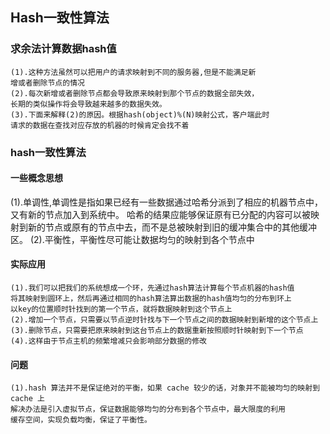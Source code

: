 ## Hash一致性算法
### 求余法计算数据hash值
```
(1).这种方法虽然可以把用户的请求映射到不同的服务器,但是不能满足新
增或者删除节点的情况
(2).每次新增或者删除节点都会导致原来映射到那个节点的数据全部失效，
长期的类似操作将会导致越来越多的数据失效。
(3).下面来解释(2)的原因。根据hash(object)%(N)映射公式，客户端此时
请求的数据在查找对应存放的机器的时候肯定会找不着
```
### hash一致性算法
#### 一些概念思想
(1).单调性,单调性是指如果已经有一些数据通过哈希分派到了相应的机器节点中，又有新的节点加入到系统中。
哈希的结果应能够保证原有已分配的内容可以被映射到新的节点或原有的节点中去，而不是总被映射到旧的缓冲集合中的其他缓冲区。
(2).平衡性，平衡性尽可能让数据均匀的映射到各个节点中
#### 实际应用
```
(1).我们可以把我们的系统想成一个环，先通过hash算法计算每个节点机器的hash值
将其映射到圆环上，然后再通过相同的hash算法算出数据的hash值均匀的分布到环上
以key的位置顺时针找到的第一个节点，就将数据映射到这个节点上
(2).增加一个节点，只需要以节点逆时针找与下一个节点之间的数据映射到新增的这个节点上
(3).删除节点，只需要把原来映射到这台节点上的数据重新按照顺时针映射到下一个节点
(4).这样由于节点主机的频繁增减只会影响部分数据的修改
```
#### 问题
```
(1).hash 算法并不是保证绝对的平衡，如果 cache 较少的话，对象并不能被均匀的映射到 cache 上
解决办法是引入虚拟节点，保证数据能够均匀的分布到各个节点中，最大限度的利用
缓存空间，实现负载均衡，保证了平衡性。
```